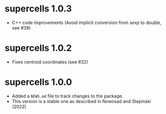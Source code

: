 # supercells 1.0.3

* C++ code improvements (Avoid implicit conversion from sexp to double, see #39)

# supercells 1.0.2

* Fixes centroid coordinates (see #32)

# supercells 1.0.0

* Added a `NEWS.md` file to track changes to the package.
* This version is a stable one as described in Nowosad and Stepinski (2022)
